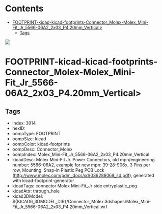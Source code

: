 



Contents
========

* [FOOTPRINT-kicad-kicad-footprints-Connector_Molex-Molex_Mini-Fit_Jr_5566-06A2_2x03_P4.20mm_Vertical>](#footprint-kicad-kicad-footprints-connector_molex-molex_mini-fit_jr_5566-06a2_2x03_p420mm_vertical)
	* [Tags](#tags)
  
![][im]
# FOOTPRINT-kicad-kicad-footprints-Connector_Molex-Molex_Mini-Fit_Jr_5566-06A2_2x03_P4.20mm_Vertical>

## Tags

- index: 3014
- hexID: 
- oompType: FOOTPRINT
- oompSize: kicad
- oompColor: kicad-footprints
- oompDesc: Connector_Molex
- oompIndex: Molex_Mini-Fit_Jr_5566-06A2_2x03_P4.20mm_Vertical
- kicadDesc: Molex Mini-Fit Jr. Power Connectors, old mpn/engineering number: 5566-06A2, example for new mpn: 39-28-906x, 3 Pins per row, Mounting: Snap-in Plastic Peg PCB Lock (http://www.molex.com/pdm_docs/sd/039289068_sd.pdf), generated with kicad-footprint-generator
- kicadTags: connector Molex Mini-Fit_Jr side entryplastic_peg
- kicadAttr: through_hole
- kicad3DModel: ${KICAD6_3DMODEL_DIR}/Connector_Molex.3dshapes/Molex_Mini-Fit_Jr_5566-06A2_2x03_P4.20mm_Vertical.wrl



[im]: image.png
